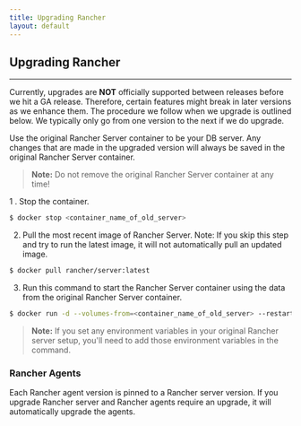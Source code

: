 ```yaml
---
title: Upgrading Rancher
layout: default
---
```


## Upgrading Rancher
---

Currently, upgrades are **NOT** officially supported between releases before we hit a GA release. Therefore, certain features might break in later versions as we enhance them. The procedure we follow when we upgrade is outlined below. We typically only go from one version to the next if we do upgrade.

Use the original Rancher Server container to be your DB server. Any changes that are made in the upgraded version will always be saved in the original Rancher Server container.

> **Note:** Do not remove the original Rancher Server container at any time! 

1 . Stop the container.

```bash
$ docker stop <container_name_of_old_server>
```

2. Pull the most recent image of Rancher Server. Note: If you skip this step and try to run the latest image, it will not automatically pull an updated image.

```bash
$ docker pull rancher/server:latest
```

3. Run this command to start the Rancher Server container using the data from the original Rancher Server container. 

```bash
$ docker run -d --volumes-from=<container_name_of_old_server> --restart=always -p 8080:8080 rancher/server:latest
```

> **Note:** If you set any environment variables in your original Rancher server setup, you'll need to add those environment variables in the command.

### Rancher Agents 

Each Rancher agent version is pinned to a Rancher server version. If you upgrade Rancher server and Rancher agents require an upgrade, it will automatically upgrade the agents.